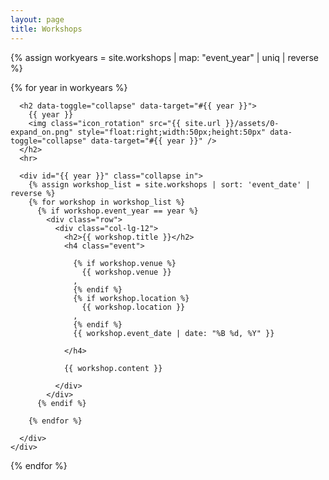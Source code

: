 ```yaml
---
layout: page
title: Workshops
---
```



{% assign workyears = site.workshops | map: "event_year" | uniq | reverse %}

{% for year in workyears %}

  <div class="row">
    <div class="col-lg-12">

      <h2 data-toggle="collapse" data-target="#{{ year }}">
        {{ year }}
        <img class="icon_rotation" src="{{ site.url }}/assets/0-expand_on.png" style="float:right;width:50px;height:50px" data-toggle="collapse" data-target="#{{ year }}" />
      </h2>
      <hr>

      <div id="{{ year }}" class="collapse in">
        {% assign workshop_list = site.workshops | sort: 'event_date' | reverse %}
        {% for workshop in workshop_list %}
          {% if workshop.event_year == year %}
            <div class="row">
              <div class="col-lg-12">
                <h2>{{ workshop.title }}</h2>
                <h4 class="event">

                  {% if workshop.venue %}
                    {{ workshop.venue }}
                  ,
                  {% endif %}
                  {% if workshop.location %}
                    {{ workshop.location }}
                  ,
                  {% endif %}
                  {{ workshop.event_date | date: "%B %d, %Y" }}

                </h4>

                {{ workshop.content }}

              </div>
            </div>
          {% endif %}

        {% endfor %}

      </div>
    </div>
  </div>
{% endfor %}

<script>
$(document).ready(function(){
  $('.icon_rotation').on({
    'click': function () {
      var origsrc = $(this).attr('src');
      var src = '';
      if (origsrc == '{{ site.url }}/assets/0-expand_off.png') src = '{{ site.url }}/assets/0-expand_on.png';
      if (origsrc == '{{ site.url }}/assets/0-expand_on.png') src = '{{ site.url }}/assets/0-expand_off.png';
      $(this).attr('src', src);
    }
  });
});
</script>
